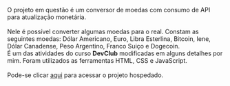 <p>O projeto em questão é um conversor de moedas com consumo de API para atualização monetária.
<br>
<br>
Nele é possível converter algumas moedas para o real. Constam as seguintes moedas: Dólar Americano, Euro, Libra Esterlina, Bitcoin, Iene, Dólar Canadense, Peso Argentino, Franco Suiço e Dogecoin.
  <br>
É um das atividades do curso <b>DevClub</b> modificadas em alguns detalhes por mim. Foram utilizados as ferramentas HTML, CSS e JavaScript.
<br>
<br>
Pode-se clicar <a href="https://pjconversordemoedas.netlify.app/">aqui</a> para acessar o projeto hospedado.
<br>
<br>
</p>
